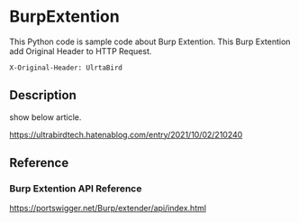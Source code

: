# BurpExtention

This Python code is sample code about Burp Extention.
This Burp Extention add Original Header to HTTP Request.

```
X-Original-Header: UlrtaBird
```

## Description

show below article.

https://ultrabirdtech.hatenablog.com/entry/2021/10/02/210240

## Reference

### Burp Extention API Reference
https://portswigger.net/Burp/extender/api/index.html
